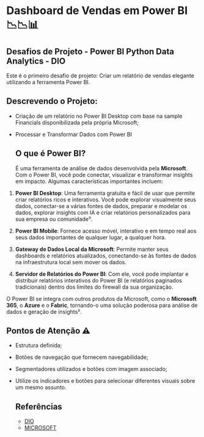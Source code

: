 # Dashboard de Vendas em Power BI 📉📉📊

## Desafios de Projeto - Power BI Python Data Analytics - DIO

Este é o primeiro desafio de projeto: Criar um relatório de vendas elegante utilizando a ferramenta Power BI.

## Descrevendo o Projeto:

- Criação de um relatório no Power BI Desktop com base na sample Financials disponibilizada pela própria Microsoft;
- Processar e Transformar Dados com Power BI

  ## O que é Power BI?

   É uma ferramenta de análise de dados desenvolvida pela **Microsoft**. Com o Power BI, você pode conectar, visualizar e transformar insights em impacto. Algumas características importantes incluem:

1. **Power BI Desktop**: Uma ferramenta gratuita e fácil de usar que permite criar relatórios ricos e interativos. Você pode explorar visualmente seus dados, conectar-se a várias fontes de dados, preparar e modelar os dados, explorar insights com IA e criar relatórios personalizados para sua empresa ou comunidade³.

2. **Power BI Mobile**: Fornece acesso móvel, interativo e em tempo real aos seus dados importantes de qualquer lugar, a qualquer hora.

3. **Gateway de Dados Local da Microsoft**: Permite manter seus dashboards e relatórios atualizados, conectando-se às fontes de dados na infraestrutura local sem mover os dados.

4. **Servidor de Relatórios do Power BI**: Com ele, você pode implantar e distribuir relatórios interativos do Power BI (e relatórios paginados tradicionais) dentro dos limites do firewall da sua organização.

O Power BI se integra com outros produtos da Microsoft, como o **Microsoft 365**, o **Azure** e o **Fabric**, tornando-o uma solução poderosa para análise de dados e geração de insights².


## Pontos de Atenção ⚠

 - Estrutura definida;
- Botões de navegação que fornecem navegabilidade;
- Segmentadores utilizados e botões com imagem associado; 
- Utilize os indicadores e botões para selecionar diferentes visuais sobre um mesmo assunto.

  ## Referências
  - [DIO](https://www.dio.me/bootcamp/bootcamp-squadio?ref=YACG3ZYDVX)
  - [MICROSOFT](https://powerbi.microsoft.com/pt-br/desktop/)
    
 

 
